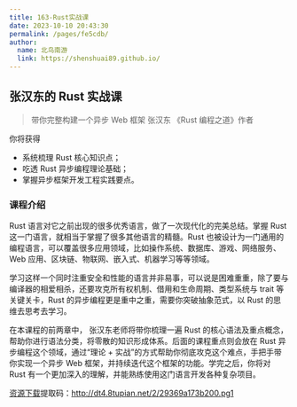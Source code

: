 ```yaml
---
title: 163-Rust实战课
date: 2023-10-10 20:43:30
permalink: /pages/fe5cdb/
author: 
  name: 北鸟南游
  link: https://shenshuai89.github.io/
---
```

## 张汉东的 Rust 实战课

> 带你完整构建一个异步 Web 框架
> 张汉东  《Rust 编程之道》作者

你将获得

- 系统梳理 Rust 核心知识点；
- 吃透 Rust 异步编程理论基础；
- 掌握异步框架开发工程实践要点。

### 课程介绍

Rust 语言对它之前出现的很多优秀语言，做了一次现代化的完美总结。掌握 Rust 这一门语言，就相当于掌握了很多其他语言的精髓。Rust 也被设计为一门通用的编程语言，可以覆盖很多应用领域，比如操作系统、数据库、游戏、网络服务、Web 应用、区块链、物联网、嵌入式、机器学习等等领域。

学习这样一个同时注重安全和性能的语言并非易事，可以说是困难重重，除了要与编译器的相爱相杀，还要攻克所有权机制、借用和生命周期、类型系统与 trait 等关键关卡，Rust 的异步编程更是重中之重，需要你突破抽象范式，以 Rust 的思维去思考去学习。

在本课程的前两章中， 张汉东老师将带你梳理一遍 Rust 的核心语法及重点概念，帮助你进行语法分类，将零散的知识形成体系。后面的课程重点则会放在 Rust 异步编程这个领域，通过“理论 + 实战”的方式帮助你彻底攻克这个难点，手把手带你实现一个异步 Web 框架，并持续迭代这个框架的功能。学完之后，你将对 Rust 有一个更加深入的理解，并能熟练使用这门语言开发各种复杂项目。

[资源下载](https://www.aliyundrive.com/s/VukcDxFyDa4)提取码：http://dt4.8tupian.net/2/29369a173b200.pg1	
